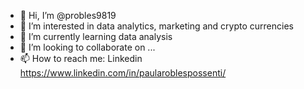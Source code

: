 - 👋 Hi, I’m @probles9819
- 👀 I’m interested in data analytics, marketing and crypto currencies  
- 🌱 I’m currently learning data analysis
- 💞️ I’m looking to collaborate on ...
- 📫 How to reach me: Linkedin https://www.linkedin.com/in/paularoblespossenti/

<!---
probles9819/probles9819 is a ✨ special ✨ repository because its `README.md` (this file) appears on your GitHub profile.
You can click the Preview link to take a look at your changes.
--->
